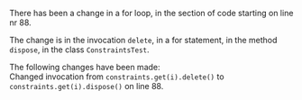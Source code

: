 There has been a change in a for loop, in the section of code starting on line nr 88.
  
The change is in the invocation ```delete```, in a for statement, in the method ```dispose```, in the class ```ConstraintsTest```.
  
The following changes have been made:  
Changed invocation from ```constraints.get(i).delete()``` to ```constraints.get(i).dispose()``` on line 88.  
